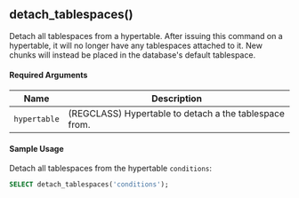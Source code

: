 ## detach_tablespaces() 

Detach all tablespaces from a hypertable. After issuing this command
on a hypertable, it will no longer have any tablespaces attached to
it. New chunks will instead be placed in the database's default
tablespace.

#### Required Arguments 

|Name|Description|
|---|---|
| `hypertable` | (REGCLASS) Hypertable to detach a the tablespace from.|

#### Sample Usage 

Detach all tablespaces from the hypertable `conditions`:

```sql
SELECT detach_tablespaces('conditions');
```